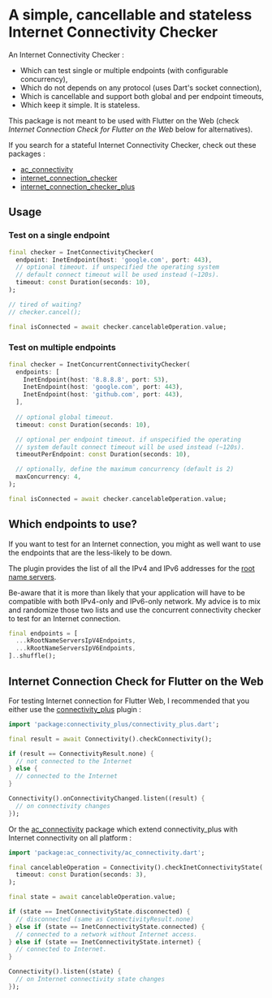 # A simple, cancellable and stateless Internet Connectivity Checker

An Internet Connectivity Checker :

- Which can test single or multiple endpoints (with configurable concurrency),
- Which do not depends on any protocol (uses Dart's socket connection),
- Which is cancellable and support both global and per endpoint timeouts,
- Which keep it simple. It is stateless.

This package is not meant to be used with Flutter on the Web (check *Internet Connection Check for Flutter on the Web* below for alternatives).

If you search for a stateful Internet Connectivity Checker, check out these packages :

- [ac_connectivity](https://pub.dev/packages/ac_connectivity)
- [internet_connection_checker](https://pub.dev/packages/internet_connection_checker)
- [internet_connection_checker_plus](https://pub.dev/packages/internet_connection_checker_plus)

## Usage

### Test on a single endpoint

```dart
final checker = InetConnectivityChecker(
  endpoint: InetEndpoint(host: 'google.com', port: 443),
  // optional timeout. if unspecified the operating system 
  // default connect timeout will be used instead (~120s).
  timeout: const Duration(seconds: 10),
);

// tired of waiting?
// checker.cancel();

final isConnected = await checker.cancelableOperation.value;

```

### Test on multiple endpoints

```dart
final checker = InetConcurrentConnectivityChecker(
  endpoints: [
    InetEndpoint(host: '8.8.8.8', port: 53),
    InetEndpoint(host: 'google.com', port: 443),
    InetEndpoint(host: 'github.com', port: 443),
  ],
  
  // optional global timeout. 
  timeout: const Duration(seconds: 10),

  // optional per endpoint timeout. if unspecified the operating 
  // system default connect timeout will be used instead (~120s).
  timeoutPerEndpoint: const Duration(seconds: 10),

  // optionally, define the maximum concurrency (default is 2)
  maxConcurrency: 4,
);

final isConnected = await checker.cancelableOperation.value;
```

## Which endpoints to use?

If you want to test for an Internet connection, you might as well want to use the endpoints that are the less-likely to be down.

The plugin provides the list of all the IPv4 and IPv6 addresses for the [root name servers](https://www.internic.net/domain/named.root).

Be-aware that it is more than likely that your application will have to be compatible with both IPv4-only and IPv6-only network. My advice is to mix and randomize those two lists and use the concurrent connectivity checker to test for an Internet connection.

```dart
final endpoints = [
  ...kRootNameServersIpV4Endpoints,
  ...kRootNameServersIpV6Endpoints,
]..shuffle();
```

## Internet Connection Check for Flutter on the Web

For testing Internet connection for Flutter Web, I recommended that you either use the [connectivity_plus](https://pub.dev/packages/connectivity_plus) plugin :

```dart
import 'package:connectivity_plus/connectivity_plus.dart';

final result = await Connectivity().checkConnectivity();

if (result == ConnectivityResult.none) {
  // not connected to the Internet
} else {
  // connected to the Internet
}

Connectivity().onConnectivityChanged.listen((result) {
  // on connectivity changes
});

```

Or the [ac_connectivity](https://pub.dev/packages/ac_connectivity) package which extend connectivity_plus with Internet connectivity on all platform :

```dart
import 'package:ac_connectivity/ac_connectivity.dart';

final cancelableOperation = Connectivity().checkInetConnectivityState(
  timeout: const Duration(seconds: 3),
);

final state = await cancelableOperation.value;

if (state == InetConnectivityState.disconnected) {
  // disconnected (same as ConnectivityResult.none)
} else if (state == InetConnectivityState.connected) {
  // connected to a network without Internet access.
} else if (state == InetConnectivityState.internet) {
  // connected to Internet.
}

Connectivity().listen((state) {
  // on Internet connectivity state changes
});
```
